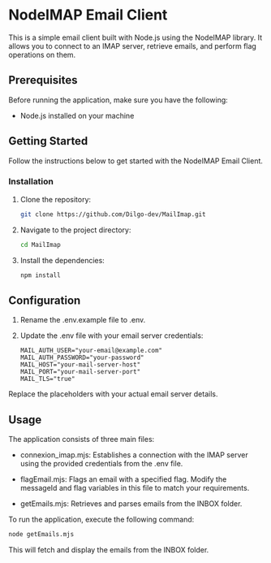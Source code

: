 # NodeIMAP Email Client

This is a simple email client built with Node.js using the NodeIMAP library. It allows you to connect to an IMAP server, retrieve emails, and perform flag operations on them.

## Prerequisites

Before running the application, make sure you have the following:

- Node.js installed on your machine

## Getting Started

Follow the instructions below to get started with the NodeIMAP Email Client.

### Installation

1. Clone the repository:

   ```bash
   git clone https://github.com/Dilgo-dev/MailImap.git
   ```

2. Navigate to the project directory:

   ```bash
   cd MailImap
   ```
3. Install the dependencies:

   ```bash
   npm install
   ```

## Configuration

1. Rename the .env.example file to .env.

2. Update the .env file with your email server credentials:

   ```dotenv
   MAIL_AUTH_USER="your-email@example.com"
   MAIL_AUTH_PASSWORD="your-password"
   MAIL_HOST="your-mail-server-host"
   MAIL_PORT="your-mail-server-port"
   MAIL_TLS="true"
   ```
Replace the placeholders with your actual email server details.

## Usage
The application consists of three main files:

 - connexion_imap.mjs: Establishes a connection with the IMAP server using the provided credentials from the .env file.

 - flagEmail.mjs: Flags an email with a specified flag. Modify the messageId and flag variables in this file to match your requirements.

 - getEmails.mjs: Retrieves and parses emails from the INBOX folder.

To run the application, execute the following command:

   ```bash
   node getEmails.mjs
   ```
This will fetch and display the emails from the INBOX folder.
